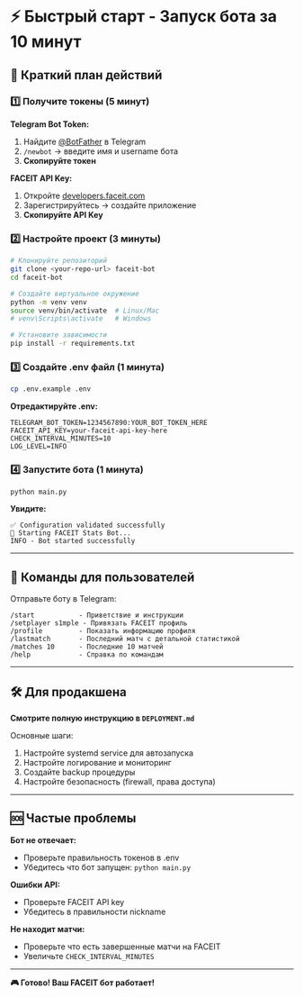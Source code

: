 # ⚡ Быстрый старт - Запуск бота за 10 минут

## 🎯 Краткий план действий

### 1️⃣ Получите токены (5 минут)

**Telegram Bot Token:**
1. Найдите [@BotFather](https://t.me/botfather) в Telegram
2. `/newbot` → введите имя и username бота
3. **Скопируйте токен**

**FACEIT API Key:**
1. Откройте [developers.faceit.com](https://developers.faceit.com/)
2. Зарегистрируйтесь → создайте приложение
3. **Скопируйте API Key**

### 2️⃣ Настройте проект (3 минуты)

```bash
# Клонируйте репозиторий
git clone <your-repo-url> faceit-bot
cd faceit-bot

# Создайте виртуальное окружение
python -m venv venv
source venv/bin/activate  # Linux/Mac
# venv\Scripts\activate   # Windows

# Установите зависимости
pip install -r requirements.txt
```

### 3️⃣ Создайте .env файл (1 минута)

```bash
cp .env.example .env
```

**Отредактируйте .env:**
```env
TELEGRAM_BOT_TOKEN=1234567890:YOUR_BOT_TOKEN_HERE
FACEIT_API_KEY=your-faceit-api-key-here
CHECK_INTERVAL_MINUTES=10
LOG_LEVEL=INFO
```

### 4️⃣ Запустите бота (1 минута)

```bash
python main.py
```

**Увидите:**
```
✅ Configuration validated successfully
🚀 Starting FACEIT Stats Bot...
INFO - Bot started successfully
```

---

## 🚀 Команды для пользователей

Отправьте боту в Telegram:

```
/start           - Приветствие и инструкции
/setplayer s1mple - Привязать FACEIT профиль
/profile         - Показать информацию профиля
/lastmatch       - Последний матч с детальной статистикой
/matches 10      - Последние 10 матчей
/help            - Справка по командам
```

---

## 🛠️ Для продакшена

**Смотрите полную инструкцию в `DEPLOYMENT.md`**

Основные шаги:
1. Настройте systemd service для автозапуска
2. Настройте логирование и мониторинг
3. Создайте backup процедуры
4. Настройте безопасность (firewall, права доступа)

---

## 🆘 Частые проблемы

**Бот не отвечает:**
- Проверьте правильность токенов в .env
- Убедитесь что бот запущен: `python main.py`

**Ошибки API:**
- Проверьте FACEIT API key
- Убедитесь в правильности nickname

**Не находит матчи:**
- Проверьте что есть завершенные матчи на FACEIT
- Увеличьте `CHECK_INTERVAL_MINUTES`

---

**🎮 Готово! Ваш FACEIT бот работает!**